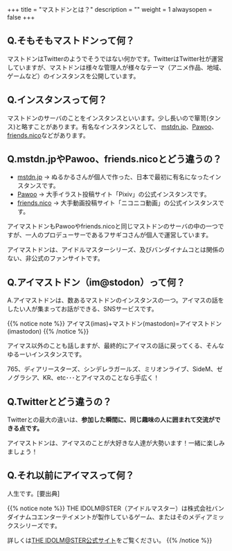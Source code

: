 +++
title = "マストドンとは？"
description = ""
weight = 1
alwaysopen = false
+++

## Q.そもそもマストドンって何？

マストドンはTwitterのようでそうではない何かです。TwitterはTwitter社が運営していますが、マストドンは様々な管理人が様々なテーマ（アニメ作品、地域、ゲームなど）のインスタンスを公開しています。

## Q.インスタンスって何？

マストドンのサーバのことをインスタンスといいます。少し長いので箪笥(タンス)と略すことがあります。有名なインスタンスとして、 [mstdn.jp](https://mstdn.jp)、[Pawoo](https://pawoo.net)、[friends.nico](https://friends.nico)などがあります。

## Q.mstdn.jpやPawoo、friends.nicoとどう違うの？

* [mstdn.jp](https://mstdn.jp) → ぬるかるさんが個人で作った、日本で最初に有名になったインスタンスです。
* [Pawoo](https://pawoo.net) → 大手イラスト投稿サイト「Pixiv」の公式インスタンスです。
* [friends.nico](https://friends.nico) → 大手動画投稿サイト「ニコニコ動画」の公式インスタンスです。

アイマストドンもPawooやfriends.nicoと同じマストドンのサーバの中の一つですが、一人のプロデューサーであるフサギコさんが個人で運営しています。

アイマストドンは、アイドルマスターシリーズ、及びバンダイナムコとは関係のない、非公式のファンサイトです。

## Q.アイマストドン（im@stodon）って何？

A.アイマストドンは、数あるマストドンのインスタンスの一つ。アイマスの話をしたい人が集まってお話ができる、SNSサービスです。

{{% notice note %}}
アイマス(imas)+マストドン(mastodon)=アイマストドン(imastodon) 
{{% /notice %}}

アイマス以外のことも話しますが、最終的にアイマスの話に戻ってくる、そんなゆるーいインスタンスです。


765、ディアリースターズ、シンデレラガールズ、ミリオンライブ、SideM、ゼノグラシア、KR、etc･･･とアイマスのことなら手広く！

## Q.Twitterとどう違うの？

Twitterとの最大の違いは、**参加した瞬間に、同じ趣味の人に囲まれて交流ができる点です。**

アイマストドンは、アイマスのことが大好きな人達が大勢います！一緒に楽しみましょう！

## Q.それ以前にアイマスって何？

人生です。[要出典]

{{% notice note %}}
THE IDOLM@STER（アイドルマスター）は株式会社バンダイナムコエンターテイメントが製作しているゲーム、またはそのメディアミックスシリーズです。

詳しくは[THE IDOLM@STER公式サイト](http://idolmaster.jp/)をご覧ください。
{{% /notice %}}
